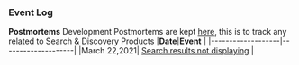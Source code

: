 ### Event Log

**Postmortems**
Development Postmortems are kept [here](https://github.com/department-of-veterans-affairs/va.gov-team-sensitive/tree/master/Postmortems), this is to track any related to Search & Discovery Products
|**Date**|**Event** |
|-------------------|--------------------|
|March 22,2021| [Search results not displaying](https://github.com/department-of-veterans-affairs/va.gov-team/blob/master/products/on-site-search/search-postmortem-3-22-2021.md) |
